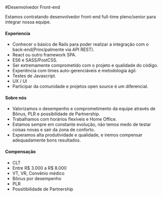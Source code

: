 #Desenvolvedor Front-end

Estamos contratando desenvolvedor front-end full-time pleno/senior para integrar nossa equipe.

#### Experiencia
- Conhecer o básico de Rails para poder realizar a integração com o back-end(Principalmente via API REST).
- React ou outro framework SPA.
- ES6 e SASS/PostCSS.
- Ser extremamente comprometido com o projeto e qualidade do código.
- Experiência com times auto-gerenciáveis e metodologia ágil. 
- Testes de Javascript.
- UX / UI
- Participar da comunidade e projetos open source é um diferencial.

#### Sobre nós
- Valorizamos o desempenho e comprometimento da equipe através de Bônus, PLR e possibilidade de Partnership.
- Trabalhamos com horários flexíveis e Home Office.
- Estamos sempre em constante evolução, não temos medo de testar coisas novas e sair da zona de conforto.
- Experamos alta produtividade e qualidade, e iremos compensar adequadamente bons resultados.

#### Compensação
- CLT
- Entre R$ 3.000 a R$ 8.000
- VT, VR, Convênio médico
- Bônus por desempenho
- PLR
- Possitibilidade de Partnership

